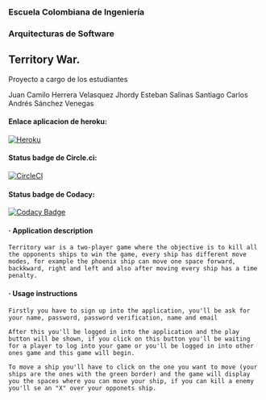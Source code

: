 ### Escuela Colombiana de Ingeniería

### Arquitecturas de Software



## Territory War.

Proyecto a cargo de los estudiantes

Juan Camilo Herrera Velasquez
Jhordy Esteban Salinas Santiago
Carlos Andrés Sánchez Venegas

#### Enlace aplicacion de heroku:
[![Heroku](https://wmpics.pics/di-D9YP.png)](https://territory-war.herokuapp.com/)
#### Status badge de Circle.ci:
[![CircleCI](https://circleci.com/gh/TerritoryWar/TerritoryWar.svg?style=svg)](https://circleci.com/gh/TerritoryWar/TerritoryWar)
#### Status badge de Codacy:
[![Codacy Badge](https://api.codacy.com/project/badge/Grade/3e74e79044374a4697888754434f59ce)](https://www.codacy.com/app/Casvad/TerritoryWar?utm_source=github.com&amp;utm_medium=referral&amp;utm_content=TerritoryWar/TerritoryWar&amp;utm_campaign=Badge_Grade)

#### · Application description
	Territory war is a two-player game where the objective is to kill all the opponents ships to win the game, every ship has different move modes, for example the phoenix ship can move one space forward, backkward, right and left and also after moving every ship has a time penalty.
#### · Usage instructions
	Firstly you have to sign up into the application, you'll be ask for your name, password, password verification, name and email

	After this you'll be logged in into the application and the play button will be shown, if you click on this button you'll be waiting for a player to log into your game or you'll be logged in into other ones game and this game will begin.

	To move a ship you'll have to click on the one you want to move (your ships are the ones with the green border) and the game will display you the spaces where you can move your ship, if you can kill a enemy you'll se an "X" over your opponets ship.
